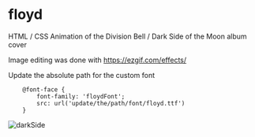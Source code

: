 # floyd



HTML / CSS Animation of the Division Bell / Dark Side of the Moon album cover

Image editing was done with https://ezgif.com/effects/

Update the absolute path for the custom font

		@font-face {
            font-family: 'floydFont';
            src: url('update/the/path/font/floyd.ttf')
        }
        
![darkSide](https://user-images.githubusercontent.com/68449234/140003966-52fabdaf-5715-4685-8d18-903a9e294a3c.gif)

